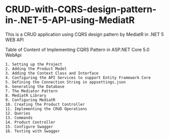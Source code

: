 # CRUD-with-CQRS-design-pattern-in-.NET-5-API-using-MediatR
This is a CRUD application using CQRS design pattern by MediatR in .NET 5 WEB API

Table of Content of Implementing CQRS Pattern in ASP.NET Core 5.0 WebApi

    1. Setting up the Project
    2. Adding the Product Model
    3. Adding the Context Class and Interface
    4. Configuring the API Services to support Entity Framework Core
    5. Defining the Connection String in appsettings.json
    6. Generating the Database
    7. The Mediator Pattern
    8. MediatR Library
    9. Configuring MediatR
    10. Creating the Product Controller
    11. Implementing the CRUD Operations
    12. Queries
    13. Commands
    14. Product Controller
    15. Configure Swagger
    16. Testing with Swagger
